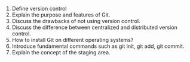 1) Define version control 
2) Explain the purpose and features of Git.
3) Discuss the drawbacks of not using version control.
4) Discuss the difference between centralized and distributed version control.
5) How to install Git on different operating systems?
6) Introduce fundamental commands such as git init, git add, git commit.
7) Explain the concept of the staging area.
